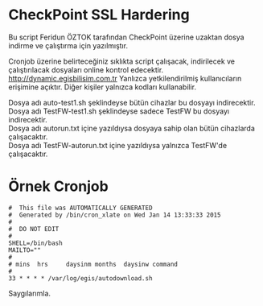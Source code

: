 # CheckPoint SSL Hardering
Bu script Feridun ÖZTOK tarafından CheckPoint üzerine uzaktan dosya indirme ve çalıştırma için yazılmıştır.

Cronjob üzerine belirteceğiniz sıklıkta script çalışacak, indirilecek ve çalıştırılacak dosyaları online kontrol edecektir.
http://dynamic.egisbilisim.com.tr Yanlızca yetkilendirilmiş kullanıcıların erişimine açıktır. Diğer kişiler yalnızca kodları kullanabilir.

<p>Dosya adı auto-test1.sh şeklindeyse bütün cihazlar bu dosyayı indirecektir.<br>
Dosya adı TestFW-test1.sh şeklindeyse sadece TestFW bu dosyayı indirecektir.<br>
Dosya adı autorun.txt içine yazıldıysa dosyaya sahip olan bütün cihazlarda çalışacaktır.<br>
Dosya adı TestFW-autorun.txt içine yazıldıysa yalnızca TestFW'de çalışacaktır.</p>

# Örnek Cronjob
```
#  This file was AUTOMATICALLY GENERATED
#  Generated by /bin/cron_xlate on Wed Jan 14 13:33:33 2015
#
#  DO NOT EDIT
#
SHELL=/bin/bash
MAILTO=""
#
# mins  hrs     daysinm months  daysinw command
#
33 * * * * /var/log/egis/autodownload.sh

```



Saygılarımla.
